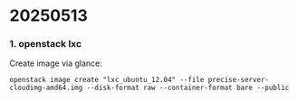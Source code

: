 # 20250513
### 1. openstack lxc
Create image via glance:      

```
openstack image create "lxc_ubuntu_12.04" --file precise-server-cloudimg-amd64.img --disk-format raw --container-format bare --public
```
